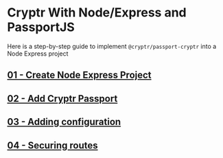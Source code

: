 # Cryptr With Node/Express and PassportJS

Here is a step-by-step guide to implement `@cryptr/passport-cryptr` into a Node Express project

## [01 - Create Node Express Project](https://github.com/cryptr-examples/cryptr-node-express-passport-sample/tree/01-create-project)

## [02 - Add Cryptr Passport](https://github.com/cryptr-examples/cryptr-node-express-passport-sample/tree/02-add-cryptr-passport)

## [03 - Adding configuration](https://github.com/cryptr-examples/cryptr-node-express-passport-sample/tree/03-adding-configuration)

## [04 - Securing routes](https://github.com/cryptr-examples/cryptr-node-express-passport-sample/tree/04-securing-routes)